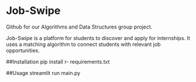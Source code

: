 # Job-Swipe
Github for our Algorithms and Data Structures group project.

Job-Swipe is a platform for students to discover and apply for internships. It uses a matching algorithm to connect students with relevant job opportunities.

##Installation
pip install r- requirements.txt

##Usage
streamlit run main.py
